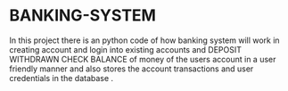 # BANKING-SYSTEM
In this project there is an python code of how banking system will work in creating account and login into existing accounts and DEPOSIT WITHDRAWN CHECK BALANCE of money of the users account in a user friendly manner and also stores the account transactions and user credentials in the database .
